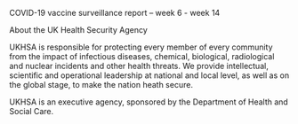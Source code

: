 COVID-19 vaccine surveillance report – week 6 - week 14 

About the UK Health Security Agency

UKHSA is responsible for protecting every member of every community from the impact of
infectious diseases, chemical, biological, radiological and nuclear incidents and other health
threats. We provide intellectual, scientific and operational leadership at national and local level,
as well as on the global stage, to make the nation heath secure.

UKHSA is an executive agency, sponsored by the Department of Health and Social Care.

